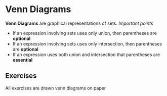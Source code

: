 # Venn Diagrams
**Venn Diagrams** are graphical representations of sets.
*Important points*
- If an expression involving sets uses only union, then parentheses are **optional**
- If an expression involving sets uses only intersection, then parentheses are **optional**
- If an expression uses both union and intersection that parentheses are **essential**

## Exercises
All exercises are drawn venn diagrams on paper